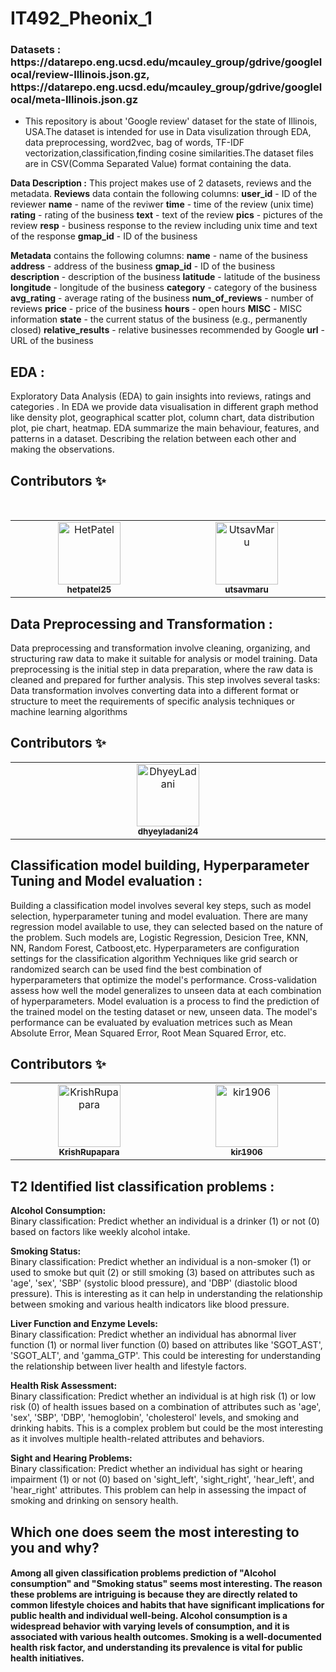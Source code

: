 # IT492_Pheonix_1

<h3>Datasets : https://datarepo.eng.ucsd.edu/mcauley_group/gdrive/googlelocal/review-Illinois.json.gz, https://datarepo.eng.ucsd.edu/mcauley_group/gdrive/googlelocal/meta-Illinois.json.gz </h3>

- This repository is about 'Google review' dataset for the state of Illinois, USA.The dataset is intended for use in Data visulization through EDA, data preprocessing, word2vec, bag of words, TF-IDF vectorization,classification,finding cosine similarities.The dataset files are in CSV(Comma Separated Value) format containing the data.

**Data Description :**
This project makes use of 2 datasets, reviews and the metadata. 
**Reviews** data contain the following columns:
**user_id** - ID of the reviewer
**name** - name of the reviwer
**time** - time of the review (unix time)
**rating** - rating of the business
**text** - text of the review
**pics** - pictures of the review
**resp** - business response to the review including unix time and text of the response
**gmap_id** - ID of the business

**Metadata** contains the following columns:
**name** - name of the business
**address** - address of the business
**gmap_id** - ID of the business
**description** - description of the business
**latitude** - latitude of the business
**longitude** - longitude of the business
**category** - category of the business
**avg_rating** - average rating of the business
**num_of_reviews** - number of reviews
**price** - price of the business
**hours** - open hours
**MISC** - MISC information
**state** - the current status of the business (e.g., permanently closed)
**relative_results** - relative businesses recommended by Google
**url** - URL of the business
 





<h2>EDA :</h2>
Exploratory Data Analysis (EDA) to gain insights into reviews, ratings and categories .
In EDA we provide data visualisation in different graph method like density plot, geographical scatter plot, column chart, data distribution plot, pie chart, heatmap. EDA summarize the main behaviour, features, and patterns in a dataset.
Describing the relation between each other and making the observations.

<h2> Contributors ✨ </h2>

  <table>
  <tbody>
    <tr> 
      <br>
      <td align="center" valign="top" width="14.28%"><a href="https://github.com/hetpatel25"><img src="https://avatars.githubusercontent.com/u/109530217?v=4" width="100px;" alt="HetPatel"/><br /><sub><b>hetpatel25</b></sub></a><br /></td>            
      <td align="center" valign="top" width="14.28%"><a href="https://github.com/utsavmaru"><img src="https://avatars.githubusercontent.com/u/92310851?v=4" width="100px;" alt="UtsavMaru"/><br /><sub><b>utsavmaru</b></sub></a><br /> </td>
    </tr>
  </tbody>
  </table>  
<h2>Data Preprocessing and Transformation :</h2>
Data preprocessing and transformation involve cleaning, organizing, and structuring raw data to make it suitable for analysis or model training.
Data preprocessing is the initial step in data preparation, where the raw data is cleaned and prepared for further analysis.
This step involves several tasks: Data transformation involves converting data into a different format or structure to meet the requirements of specific analysis techniques or machine learning algorithms

<h2> Contributors ✨ </h2>

<table>
  <tbody>
      <tr>
      <td align="center" valign="top" width="14.28%"><a href="https://github.com/dhyeyladani24"><img src="https://avatars.githubusercontent.com/u/141909435?v=4" width="100px;" alt=" DhyeyLadani"/><br /><sub><b>dhyeyladani24</b></sub></a><br /></td>
      </tr>
  </tbody>
</table>

 <h2>Classification model building, Hyperparameter Tuning and Model evaluation : </h2>
Building a classification model involves several key steps, such as model selection, hyperparameter tuning and model evaluation.
There are many regression model available to use, they can selected based on the nature of the problem.
Such models are, Logistic Regression, Desicion Tree, KNN, NN, Random Forest, Catboost,etc.
Hyperparameters are configuration settings for the classification algorithm
Yechniques like grid search or randomized search can be used find the best combination of hyperparameters that optimize the model's performance.
Cross-validation assess how well the model generalizes to unseen data at each combination of hyperparameters.
Model evaluation is a process to find the prediction of the trained model on the testing dataset or new, unseen data.
The model's performance can be evaluated by evaluation metrices such as Mean Absolute Error, Mean Squared Error, Root Mean Squared Error, etc.

<h2> Contributors ✨ </h2>
<table>
    <tbody>
     <tr>
      <td align="center" valign="top" width="14.28%"><a href="https://github.com/KrishRupapara"><img src="https://avatars.githubusercontent.com/u/94665286?v=4" width="100px;" alt="KrishRupapara"/><br /><sub><b>KrishRupapara</b></sub></a><br /></td>  
      <td align="center" valign="top" width="14.28%"><a href="https://github.com/kir1906"><img src="https://avatars.githubusercontent.com/u/137956777?v=4" width="100px;" alt="kir1906"/><br /><sub><b>kir1906</b></sub></a><br /></td>                 
    </tr>
  </tbody>
</table>


<h2>T2 Identified list classification problems :</h2>
<b> Alcohol Consumption: </b>
<br>
Binary classification: Predict whether an individual is a drinker (1) or not (0) based on factors like weekly alcohol intake.
<br>

<b> Smoking Status: </b>
<br>
Binary classification: Predict whether an individual is a non-smoker (1) or used to smoke but quit (2) or still smoking (3) based on attributes such as 'age', 'sex', 'SBP' (systolic blood pressure), and 'DBP' (diastolic blood pressure). This is interesting as it can help in understanding the relationship between smoking and various health indicators like blood pressure.
<br>

<b> Liver Function and Enzyme Levels: </b>
<br>
Binary classification: Predict whether an individual has abnormal liver function (1) or normal liver function (0) based on attributes like 'SGOT_AST', 'SGOT_ALT', and 'gamma_GTP'. This could be interesting for understanding the relationship between liver health and lifestyle factors.
<br>

<b> Health Risk Assessment: </b>
<br>
Binary classification: Predict whether an individual is at high risk (1) or low risk (0) of health issues based on a combination of attributes such as 'age', 'sex', 'SBP', 'DBP', 'hemoglobin', 'cholesterol' levels, and smoking and drinking habits. This is a complex problem but could be the most interesting as it involves multiple health-related attributes and behaviors.
<br>

<b> Sight and Hearing Problems: </b>
<br>
Binary classification: Predict whether an individual has sight or hearing impairment (1) or not (0) based on 'sight_left', 'sight_right', 'hear_left', and 'hear_right' attributes. This problem can help in assessing the impact of smoking and drinking on sensory health.
<br>

<h2> Which one does seem the most interesting to you and why? </h2>
<h4>
Among all given classification problems prediction of "Alcohol consumption" and "Smoking status" seems most interesting. The reason these problems are intriguing is because they are directly related to common lifestyle choices and habits that have significant implications for public health and individual well-being. Alcohol consumption is a widespread behavior with varying levels of consumption, and it is associated with various health outcomes. Smoking is a well-documented health risk factor, and understanding its prevalence is vital for public health initiatives.
</h4>




